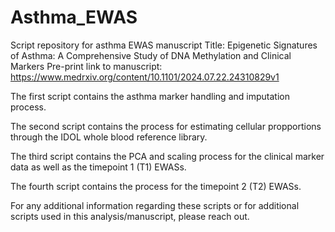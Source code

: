 # Asthma_EWAS
Script repository for asthma EWAS manuscript
Title: Epigenetic Signatures of Asthma: A Comprehensive Study of DNA Methylation and Clinical Markers
Pre-print link to manuscript: https://www.medrxiv.org/content/10.1101/2024.07.22.24310829v1



The first script contains the asthma marker handling and imputation process.

The second script contains the process for estimating cellular propportions through the IDOL whole blood reference library. 

The third script contains the PCA and scaling process for the clinical marker data as well as the timepoint 1 (T1) EWASs.

The fourth script contains the process for the timepoint 2 (T2) EWASs.


For any additional information regarding these scripts or for additional scripts used in this analysis/manuscript, please reach out.
